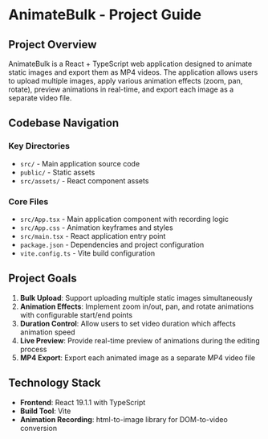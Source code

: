 # AnimateBulk - Project Guide

## Project Overview
AnimateBulk is a React + TypeScript web application designed to animate static images and export them as MP4 videos. The application allows users to upload multiple images, apply various animation effects (zoom, pan, rotate), preview animations in real-time, and export each image as a separate video file.

## Codebase Navigation

### Key Directories
- `src/` - Main application source code
- `public/` - Static assets
- `src/assets/` - React component assets

### Core Files
- `src/App.tsx` - Main application component with recording logic
- `src/App.css` - Animation keyframes and styles
- `src/main.tsx` - React application entry point
- `package.json` - Dependencies and project configuration
- `vite.config.ts` - Vite build configuration

## Project Goals
1. **Bulk Upload**: Support uploading multiple static images simultaneously
2. **Animation Effects**: Implement zoom in/out, pan, and rotate animations with configurable start/end points
3. **Duration Control**: Allow users to set video duration which affects animation speed
4. **Live Preview**: Provide real-time preview of animations during the editing process
5. **MP4 Export**: Export each animated image as a separate MP4 video file

## Technology Stack
- **Frontend**: React 19.1.1 with TypeScript
- **Build Tool**: Vite
- **Animation Recording**: html-to-image library for DOM-to-video conversion